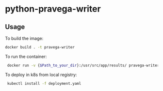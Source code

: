 # python-pravega-writer

## Usage

To build the image:

```bash
docker build . -t pravega-writer
```

To run the container:

```bash
 docker run -v {$Path_to_your_dir}:/usr/src/app/results/ pravega-writer
```

To deploy in k8s from local registry:

```bash
 kubectl install -f deployment.yaml
```

